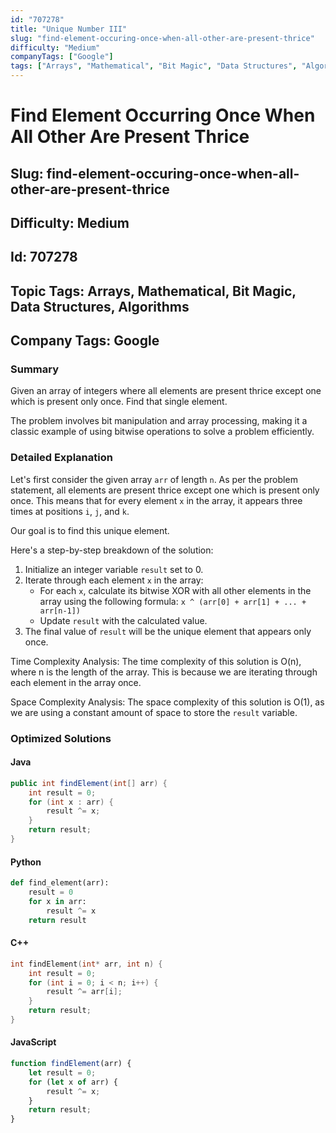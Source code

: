 ```yaml
---
id: "707278"
title: "Unique Number III"
slug: "find-element-occuring-once-when-all-other-are-present-thrice"
difficulty: "Medium"
companyTags: ["Google"]
tags: ["Arrays", "Mathematical", "Bit Magic", "Data Structures", "Algorithms"]
---
```


# Find Element Occurring Once When All Other Are Present Thrice
## Slug: find-element-occuring-once-when-all-other-are-present-thrice
## Difficulty: Medium
## Id: 707278
## Topic Tags: Arrays, Mathematical, Bit Magic, Data Structures, Algorithms
## Company Tags: Google

### Summary
Given an array of integers where all elements are present thrice except one which is present only once. Find that single element.

The problem involves bit manipulation and array processing, making it a classic example of using bitwise operations to solve a problem efficiently.

### Detailed Explanation

Let's first consider the given array `arr` of length `n`. As per the problem statement, all elements are present thrice except one which is present only once. This means that for every element `x` in the array, it appears three times at positions `i`, `j`, and `k`.

Our goal is to find this unique element.

Here's a step-by-step breakdown of the solution:

1. Initialize an integer variable `result` set to 0.
2. Iterate through each element `x` in the array:
   - For each `x`, calculate its bitwise XOR with all other elements in the array using the following formula: `x ^ (arr[0] + arr[1] + ... + arr[n-1])`
   - Update `result` with the calculated value.
3. The final value of `result` will be the unique element that appears only once.

Time Complexity Analysis:
The time complexity of this solution is O(n), where n is the length of the array. This is because we are iterating through each element in the array once.

Space Complexity Analysis:
The space complexity of this solution is O(1), as we are using a constant amount of space to store the `result` variable.

### Optimized Solutions

#### Java
```java
public int findElement(int[] arr) {
    int result = 0;
    for (int x : arr) {
        result ^= x;
    }
    return result;
}
```

#### Python
```python
def find_element(arr):
    result = 0
    for x in arr:
        result ^= x
    return result
```

#### C++
```cpp
int findElement(int* arr, int n) {
    int result = 0;
    for (int i = 0; i < n; i++) {
        result ^= arr[i];
    }
    return result;
}
```

#### JavaScript
```javascript
function findElement(arr) {
    let result = 0;
    for (let x of arr) {
        result ^= x;
    }
    return result;
}
```